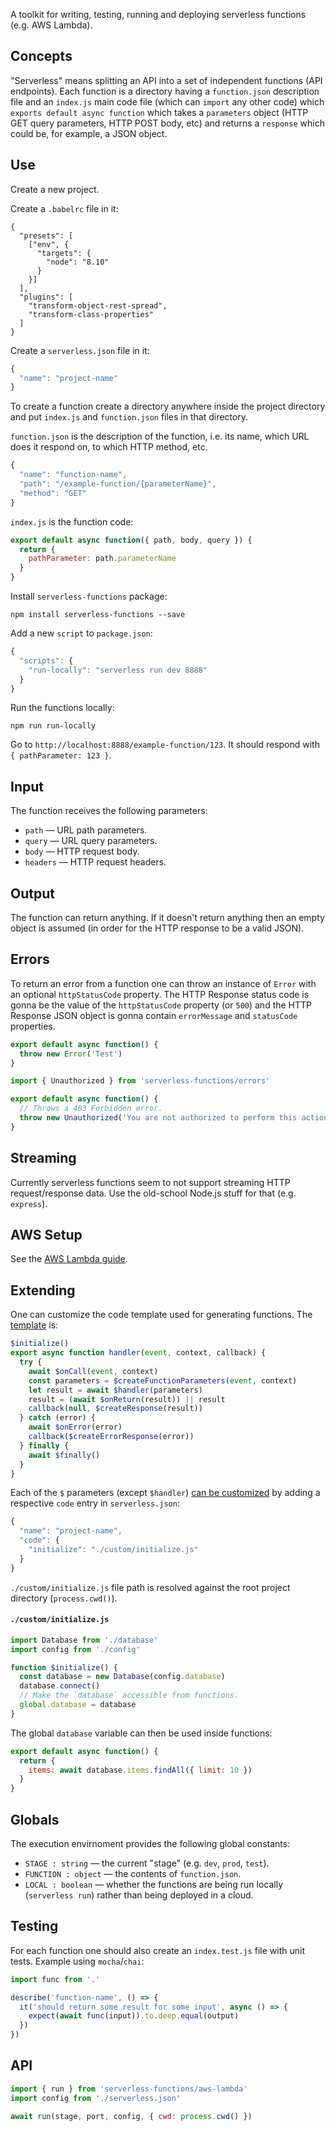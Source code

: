 A toolkit for writing, testing, running and deploying serverless functions (e.g. AWS Lambda).

## Concepts

"Serverless" means splitting an API into a set of independent functions (API endpoints). Each function is a directory having a `function.json` description file and an `index.js` main code file (which can `import` any other code) which `exports default async function` which takes a `parameters` object (HTTP GET query parameters, HTTP POST body, etc) and returns a `response` which could be, for example, a JSON object.

## Use

Create a new project.

Create a `.babelrc` file in it:

```
{
  "presets": [
    ["env", {
      "targets": {
        "node": "8.10"
      }
    }]
  ],
  "plugins": [
    "transform-object-rest-spread",
    "transform-class-properties"
  ]
}
```

Create a `serverless.json` file in it:

```js
{
  "name": "project-name"
}
```

To create a function create a directory anywhere inside the project directory and put `index.js` and `function.json` files in that directory.

`function.json` is the description of the function, i.e. its name, which URL does it respond on, to which HTTP method, etc.

```js
{
  "name": "function-name",
  "path": "/example-function/{parameterName}",
  "method": "GET"
}
```

`index.js` is the function code:

```js
export default async function({ path, body, query }) {
  return {
    pathParameter: path.parameterName
  }
}
```

Install `serverless-functions` package:

```
npm install serverless-functions --save
```

Add a new `script` to `package.json`:

```js
{
  "scripts": {
    "run-locally": "serverless run dev 8888"
  }
}
```

Run the functions locally:

```
npm run run-locally
```

Go to `http://localhost:8888/example-function/123`. It should respond with `{ pathParameter: 123 }`.

## Input

The function receives the following parameters:

  * `path` — URL path parameters.
  * `query` — URL query parameters.
  * `body` — HTTP request body.
  * `headers` — HTTP request headers.

## Output

The function can return anything. If it doesn't return anything then an empty object is assumed (in order for the HTTP response to be a valid JSON).

## Errors

To return an error from a function one can throw an instance of `Error` with an optional `httpStatusCode` property. The HTTP Response status code is gonna be the value of the `httpStatusCode` property (or `500`) and the HTTP Response JSON object is gonna contain `errorMessage` and `statusCode` properties.

```js
export default async function() {
  throw new Error('Test')
}
```

```js
import { Unauthorized } from 'serverless-functions/errors'

export default async function() {
  // Throws a 403 Forbidden error.
  throw new Unauthorized('You are not authorized to perform this action')
}
```

## Streaming

Currently serverless functions seem to not support streaming HTTP request/response data. Use the old-school Node.js stuff for that (e.g. `express`).

## AWS Setup

See the [AWS Lambda guide](https://github.com/catamphetamine/serverless-functions/blob/master/README-AWS.md).

## Extending

One can customize the code template used for generating functions. The [template](https://github.com/catamphetamine/serverless-functions/tree/master/source/code/template.js) is:

```js
$initialize()
export async function handler(event, context, callback) {
  try {
    await $onCall(event, context)
    const parameters = $createFunctionParameters(event, context)
    let result = await $handler(parameters)
    result = (await $onReturn(result)) || result
    callback(null, $createResponse(result))
  } catch (error) {
    await $onError(error)
    callback($createErrorResponse(error))
  } finally {
    await $finally()
  }
}
```

Each of the `$` parameters (except `$handler`) [can be customized](https://github.com/catamphetamine/serverless-functions/tree/master/source/code/pieces) by adding a respective `code` entry in `serverless.json`:

```js
{
  "name": "project-name",
  "code": {
    "initialize": "./custom/initialize.js"
  }
}
```

`./custom/initialize.js` file path is resolved against the root project directory (`process.cwd()`).

#### `./custom/initialize.js`

```js
import Database from './database'
import config from './config'

function $initialize() {
  const database = new Database(config.database)
  database.connect()
  // Make the `database` accessible from functions.
  global.database = database
}
```

The global `database` variable can then be used inside functions:

```js
export default async function() {
  return {
    items: await database.items.findAll({ limit: 10 })
  }
}
```

## Globals

The execution envirnoment provides the following global constants:

  * `STAGE : string` — the current "stage" (e.g. `dev`, `prod`, `test`).
  * `FUNCTION : object` — the contents of `function.json`.
  * `LOCAL : boolean` — whether the functions are being run locally (`serverless run`) rather than being deployed in a cloud.

## Testing

For each function one should also create an `index.test.js` file with unit tests. Example using `mocha`/`chai`:

```js
import func from '.'

describe('function-name', () => {
  it('should return some result for some input', async () => {
    expect(await func(input)).to.deep.equal(output)
  })
})
```

## API

```js
import { run } from 'serverless-functions/aws-lambda'
import config from './serverless.json'

await run(stage, port, config, { cwd: process.cwd() })
```